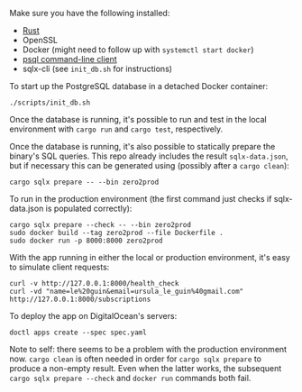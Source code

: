 Make sure you have the following installed:
- [Rust](https://www.rust-lang.org/tools/install)
- OpenSSL
- Docker (might need to follow up with `systemctl start docker`)
- [psql command-line client](https://blog.timescale.com/blog/how-to-install-psql-on-mac-ubuntu-debian-windows)
- sqlx-cli (see `init_db.sh` for instructions)

To start up the PostgreSQL database in a detached Docker container:
```
./scripts/init_db.sh
```

Once the database is running, it's possible to run and test in the local environment with `cargo run` and `cargo test`, respectively.

Once the database is running, it's also possible to statically prepare the binary's SQL queries. This repo already includes the result `sqlx-data.json`, but if necessary this can be generated using (possibly after a `cargo clean`):
```
cargo sqlx prepare -- --bin zero2prod
```

To run in the production environment (the first command just checks if sqlx-data.json is populated correctly):
```
cargo sqlx prepare --check -- --bin zero2prod
sudo docker build --tag zero2prod --file Dockerfile .
sudo docker run -p 8000:8000 zero2prod
```

With the app running in either the local or production environment, it's easy to simulate client requests:
```
curl -v http://127.0.0.1:8000/health_check
curl -vd "name=le%20guin&email=ursula_le_guin%40gmail.com" http://127.0.0.1:8000/subscriptions
```

To deploy the app on DigitalOcean's servers:
```
doctl apps create --spec spec.yaml
```

Note to self: there seems to be a problem with the production environment now. `cargo clean` is often needed in order for `cargo sqlx prepare` to produce a non-empty result. Even when the latter works, the subsequent `cargo sqlx prepare --check` and `docker run` commands both fail.
